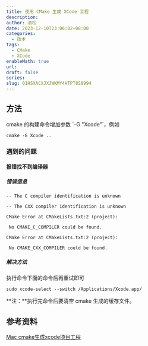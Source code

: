 ```yaml
---
title: 使用 CMake 生成 XCode 工程
description: 
author: 清松
date: 2023-12-10T23:06:02+08:00
categories:
  - 技术
tags:
  - CMake
  - XCode
enableMath: true
url: 
draft: false
series: 
slug: 01HSXACXJXJWKMY4HTPT8S8994
---
```

## 方法
cmake 的构建命令增加参数 \`-G "Xcode"\`，例如  
``` shell
cmake -G Xcode ..
``` 

### 遇到的问题
#### 报错找不到编译器
##### 错误信息
``` text
-- The C compiler identification is unknown

-- The CXX compiler identification is unknown

CMake Error at CMakeLists.txt:2 (project):

 No CMAKE_C_COMPILER could be found.

CMake Error at CMakeLists.txt:2 (project):

 No CMAKE_CXX_COMPILER could be found.
``` 

##### 解决方法
执行命令下面的命令后再重试即可
``` shell
sudo xcode-select --switch /Applications/Xcode.app/
```
**注：**执行完命令后要清空 cmake 生成的缓存文件。

## 参考资料
[Mac cmake生成xcode项目工程](https://blog.csdn.net/song_esther/article/details/105419945)  
